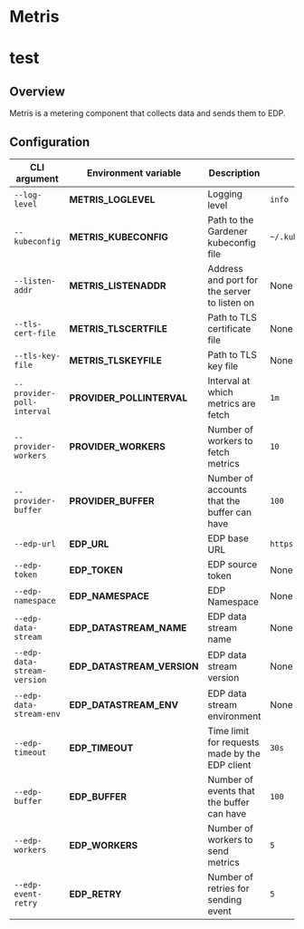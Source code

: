# Metris

# test

## Overview

Metris is a metering component that collects data and sends them to EDP.

## Configuration

| CLI argument | Environment variable | Description | Default value |
| -- | -- | -- | -- |
| `--log-level` | **METRIS_LOGLEVEL** | Logging level | `info` |
| `--kubeconfig` | **METRIS_KUBECONFIG** | Path to the Gardener kubeconfig file | `~/.kube/config` |
| `--listen-addr` | **METRIS_LISTENADDR** | Address and port for the server to listen on | None |
| `--tls-cert-file` | **METRIS_TLSCERTFILE** | Path to TLS certificate file | None |
| `--tls-key-file` | **METRIS_TLSKEYFILE** | Path to TLS key file | None |
| `--provider-poll-interval` | **PROVIDER_POLLINTERVAL** | Interval at which metrics are fetch | `1m` |
| `--provider-workers` | **PROVIDER_WORKERS** | Number of workers to fetch metrics | `10` |
| `--provider-buffer` | **PROVIDER_BUFFER** | Number of accounts that the buffer can have | `100` |
| `--edp-url` | **EDP_URL** | EDP base URL | `https://input.yevents.io` |
| `--edp-token` | **EDP_TOKEN** | EDP source token | None |
| `--edp-namespace` | **EDP_NAMESPACE** | EDP Namespace | None |
| `--edp-data-stream` | **EDP_DATASTREAM_NAME** | EDP data stream name | None |
| `--edp-data-stream-version` | **EDP_DATASTREAM_VERSION** | EDP data stream version | None |
| `--edp-data-stream-env` | **EDP_DATASTREAM_ENV** | EDP data stream environment | None |
| `--edp-timeout` | **EDP_TIMEOUT** | Time limit for requests made by the EDP client | `30s` |
| `--edp-buffer` | **EDP_BUFFER** | Number of events that the buffer can have | `100` |
| `--edp-workers` | **EDP_WORKERS** | Number of workers to send metrics | `5` |
| `--edp-event-retry` | **EDP_RETRY** | Number of retries for sending event | `5` |
